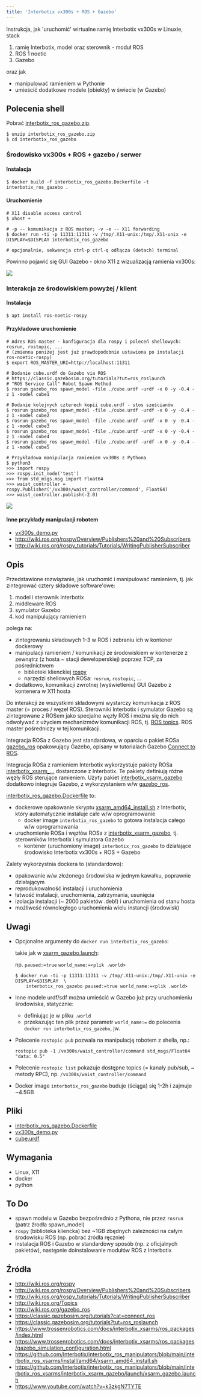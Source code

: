 ```yaml
---
title: 'Interbotix vx300s + ROS + Gazebo'
---
```


Instrukcja, jak 'uruchomić' wirtualne ramię Interbotix vx300s w Linuxie, stack

1. ramię Interbotix, model oraz sterownik - moduł ROS
2. ROS 1 noetic
3. Gazebo

oraz jak

* manipulować ramieniem w Pythonie
* umieścić dodatkowe modele (obiekty) w świecie (w Gazebo)

## Polecenia shell

Pobrać [interbotix_ros_gazebo.zip](interbotix_ros_gazebo.zip).

```
$ unzip interbotix_ros_gazebo.zip
$ cd interbotix_ros_gazebo
```

### Środowisko vx300s + ROS + gazebo / serwer

#### Instalacja


```
$ docker build -f interbotix_ros_gazebo.Dockerfile -t interbotix_ros_gazebo .
```

#### Uruchomienie

```
# X11 disable access control
$ xhost +

# -p -- komunikacja z ROS master; -v -e -- X11 forwarding
$ docker run -ti -p 11311:11311 -v /tmp/.X11-unix:/tmp/.X11-unix -e DISPLAY=$DISPLAY interbotix_ros_gazebo

# opcjonalnie, sekwencja ctrl-p ctrl-q odłącza (detach) terminal
```

Powinno pojawić się GUI Gazebo - okno X11 z wizualizacją ramienia vx300s:

![](vx300s.0.png)

### Interakcja ze środowiskiem powyżej / klient

#### Instalacja

```
$ apt install ros-noetic-rospy
```

#### Przykładowe uruchomienie

```
# Adres ROS master - konfiguracja dla rospy i poleceń shellowych: rosrun, rostopic, ...
# (zmienna poniżej jest już prawdopodobnie ustawiona po instalacji ros-noetic-rospy)
$ export ROS_MASTER_URI=http://localhost:11311

# Dodanie cube.urdf do Gazebo via ROS
# https://classic.gazebosim.org/tutorials?tut=ros_roslaunch
# "ROS Service Call" Robot Spawn Method
$ rosrun gazebo_ros spawn_model -file ./cube.urdf -urdf -x 0 -y -0.4 -z 1 -model cube1

# Dodanie kolejnych czterech kopii cube.urdf - stos sześcianów
$ rosrun gazebo_ros spawn_model -file ./cube.urdf -urdf -x 0 -y -0.4 -z 1 -model cube2
$ rosrun gazebo_ros spawn_model -file ./cube.urdf -urdf -x 0 -y -0.4 -z 1 -model cube3
$ rosrun gazebo_ros spawn_model -file ./cube.urdf -urdf -x 0 -y -0.4 -z 1 -model cube4
$ rosrun gazebo_ros spawn_model -file ./cube.urdf -urdf -x 0 -y -0.4 -z 1 -model cube5

# Przykładowa manipulacja ramieniem vx300s z Pythona
$ python3
>>> import rospy
>>> rospy.init_node('test')
>>> from std_msgs.msg import Float64
>>> waist_controller = rospy.Publisher('/vx300s/waist_controller/command', Float64)
>>> waist_controller.publish(-2.0)
```

![](vx300s.1.png)

#### Inne przykłady manipulacji robotem

* [vx300s_demo.py](https://github.com/wiktortomczak/wiktortomczak.github.io/tree/master/interbotix-ros-gazebo/vx300s_demo.py)
* <http://wiki.ros.org/rospy/Overview/Publishers%20and%20Subscribers>
* <http://wiki.ros.org/rospy_tutorials/Tutorials/WritingPublisherSubscriber>

## Opis

Przedstawione rozwiązanie, jak uruchomić i manipulować ramieniem, tj. jak zintegrować cztery składowe software'owe:

1. model i sterownik Interbotix
2. middleware ROS
3. symulator Gazebo
4. kod manipulujący ramieniem

polega na:

* zintegrowaniu składowych 1-3 w ROS i zebraniu ich w kontener dockerowy
* manipulacji ramieniem / komunikacji ze środowiskiem w kontenerze z zewnątrz (z hosta ~ stacji deweloperskiej) poprzez TCP, za pośrednictwem
   * biblioteki klienckiej [rospy]
   * narzędzi shellowych ROSa: `rosrun`, `rostopic`, ...
* dodatkowo, komunikacji zwrotnej (wyświetleniu) GUI Gazebo z kontenera w X11 hosta

Do interakcji ze wszystkimi składowymi wystarczy komunikacja z ROS master
(= proces / węzeł ROS). Sterowniki Interbotix i symulator Gazebo są zintegrowane
z ROSem jako specjalne węzły ROS i można się do nich odwoływać z użyciem mechanizmów
komunikacji ROS, tj. [ROS topics]. ROS master pośredniczy w tej komunikacji.

Integracja ROSa z Gazebo jest standardowa, w oparciu o pakiet ROSa [gazebo_ros]
opakowujący Gazebo, opisany w tutorialach Gazebo [Connect to ROS].

Integracja ROSa z ramieniem Interbotix wykorzystuje pakiety ROSa [interbotix_xsarm_...]
dostarczone z Interbotix. Te pakiety definiują różne węzły ROS sterujące ramieniem.
Użyty pakiet [interbotix_xsarm_gazebo] dodatkowo integruje Gazebo, z wykorzystaniem
w/w [gazebo_ros].

[interbotix_ros_gazebo.Dockerfile](interbotix_ros_gazebo.Dockerfile) to:

* dockerowe opakowanie skryptu [xsarm_amd64_install.sh] z Interbotix, który automatycznie
instaluje całe w/w oprogramowanie
    - docker image `interbotix_ros_gazebo` to gotowa instalacja całego w/w oprogramowania
* uruchomienie ROSa i węzłów ROSa z [interbotix_xsarm_gazebo], tj. sterowników Interbotix i symulatora Gazebo
    - kontener (uruchomiony image) `interbotix_ros_gazebo` to działające środowisko Interbotix vx300s + ROS + Gazebo

Zalety wykorzystnia dockera to (standardowo):

* opakowanie w/w złożonego środowiska w jednym kawałku, poprawnie działającym
* reprodukowalność instalacji i uruchomienia
* łatwość instalacji, uruchomienia, zatrzymania, usunięcia
* izolacja instalacji (~ 2000 pakietów .deb!) i uruchomienia od stanu hosta
* możliwość równoległego uruchomienia wielu instancji (środowisk) 

## Uwagi

* Opcjonalne argumenty do `docker run interbotix_ros_gazebo`:

    takie jak w [xsarm_gazebo.launch]:

    np.  `paused:=true`  `world_name:=<plik .world>`

    ```
    $ docker run -ti -p 11311:11311 -v /tmp/.X11-unix:/tmp/.X11-unix -e DISPLAY=$DISPLAY  \
        interbotix_ros_gazebo paused:=true world_name:=<plik .world>
    ```

* Inne modele urdf/sdf można umieścić w Gazebo już przy uruchomieniu środowiska, statycznie:
    * definiując je w pliku `.world`
    * przekazując ten plik przez parametr `world_name:=` do polecenia `docker run interbotix_ros_gazebo`, jw.

* Polecenie `rostopic pub` pozwala na manipulację robotem z shella, np.:

    ```
    rostopic pub -1 /vx300s/waist_controller/command std_msgs/Float64 "data: 0.5"
    ```

* Polecenie `rostopic list` pokazuje dostępne topics (= kanały pub/sub, ~ metody RPC), np. `/vx300s/waist_controller/command`

* Docker image `interbotix_ros_gazebo` buduje (ściąga) się 1-2h i zajmuje ~4.5GB

## Pliki

* [interbotix_ros_gazebo.Dockerfile](https://github.com/wiktortomczak/wiktortomczak.github.io/tree/master/interbotix-ros-gazebo/interbotix_ros_gazebo.Dockerfile)
* [vx300s_demo.py](https://github.com/wiktortomczak/wiktortomczak.github.io/tree/master/interbotix-ros-gazebo/vx300s_demo.py)
* [cube.urdf](https://github.com/wiktortomczak/wiktortomczak.github.io/tree/master/interbotix-ros-gazebo/cube.urdf)

## Wymagania

* Linux, X11
* docker
* python

## To Do

* spawn modelu w Gazebo bezpośrednio z Pythona, nie przez `rosrun` (patrz źrodła spawn_model)
* `rospy` (biblioteka kliencka) bez ~1GB zbędnych zależności na całym środowisku ROS (np. pobrać źródła ręcznie)
* instalacja ROS i Gazebo w standardowy sposób (np. z oficjalnych pakietów),
  następnie doinstalowanie modułów ROS z Interbotix

## Źródła

* <http://wiki.ros.org/rospy>
* <http://wiki.ros.org/rospy/Overview/Publishers%20and%20Subscribers>
* <http://wiki.ros.org/rospy_tutorials/Tutorials/WritingPublisherSubscriber>
* <http://wiki.ros.org/Topics>
* <http://wiki.ros.org/gazebo_ros>
* <https://classic.gazebosim.org/tutorials?cat=connect_ros>
* <https://classic.gazebosim.org/tutorials?tut=ros_roslaunch>
* <https://www.trossenrobotics.com/docs/interbotix_xsarms/ros_packages/index.html>
* <https://www.trossenrobotics.com/docs/interbotix_xsarms/ros_packages/gazebo_simulation_configuration.html>
* <https://github.com/Interbotix/interbotix_ros_manipulators/blob/main/interbotix_ros_xsarms/install/amd64/xsarm_amd64_install.sh>
* <https://github.com/Interbotix/interbotix_ros_manipulators/blob/main/interbotix_ros_xsarms/interbotix_xsarm_gazebo/launch/xsarm_gazebo.launch>
* <https://www.youtube.com/watch?v=k3zkgN7TYTE>

[rospy]: http://wiki.ros.org/rospy
[ROS topics]: http://wiki.ros.org/Topics
[gazebo_ros]: http://wiki.ros.org/gazebo_ros
[Connect to ROS]: https://classic.gazebosim.org/tutorials?cat=connect_ros
[interbotix_xsarm_...]: https://www.trossenrobotics.com/docs/interbotix_xsarms/ros_packages/index.html
[interbotix_xsarm_gazebo]: https://www.trossenrobotics.com/docs/interbotix_xsarms/ros_packages/gazebo_simulation_configuration.html
[xsarm_amd64_install.sh]: https://github.com/Interbotix/interbotix_ros_manipulators/blob/main/interbotix_ros_xsarms/install/amd64/xsarm_amd64_install.sh
[xsarm_gazebo.launch]: https://github.com/Interbotix/interbotix_ros_manipulators/blob/main/interbotix_ros_xsarms/interbotix_xsarm_gazebo/launch/xsarm_gazebo.launch
